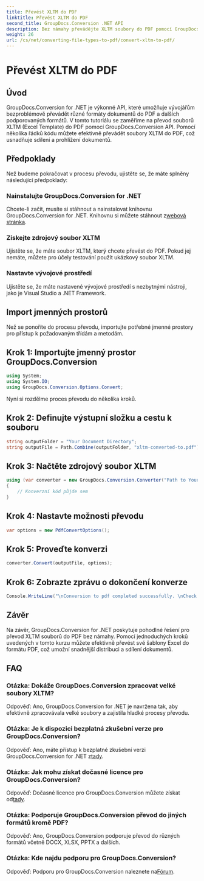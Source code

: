 ```yaml
---
title: Převést XLTM do PDF
linktitle: Převést XLTM do PDF
second_title: GroupDocs.Conversion .NET API
description: Bez námahy převádějte XLTM soubory do PDF pomocí GroupDocs.Conversion for .NET. Zefektivněte proces převodu dokumentů.
weight: 26
url: /cs/net/converting-file-types-to-pdf/convert-xltm-to-pdf/
---
```


# Převést XLTM do PDF

## Úvod
GroupDocs.Conversion for .NET je výkonné API, které umožňuje vývojářům bezproblémově převádět různé formáty dokumentů do PDF a dalších podporovaných formátů. V tomto tutoriálu se zaměříme na převod souborů XLTM (Excel Template) do PDF pomocí GroupDocs.Conversion API. Pomocí několika řádků kódu můžete efektivně převádět soubory XLTM do PDF, což usnadňuje sdílení a prohlížení dokumentů.
## Předpoklady
Než budeme pokračovat v procesu převodu, ujistěte se, že máte splněny následující předpoklady:
### Nainstalujte GroupDocs.Conversion for .NET
 Chcete-li začít, musíte si stáhnout a nainstalovat knihovnu GroupDocs.Conversion for .NET. Knihovnu si můžete stáhnout z[webová stránka](https://releases.groupdocs.com/conversion/net/).
### Získejte zdrojový soubor XLTM
Ujistěte se, že máte soubor XLTM, který chcete převést do PDF. Pokud jej nemáte, můžete pro účely testování použít ukázkový soubor XLTM.
### Nastavte vývojové prostředí
Ujistěte se, že máte nastavené vývojové prostředí s nezbytnými nástroji, jako je Visual Studio a .NET Framework.

## Import jmenných prostorů
Než se ponoříte do procesu převodu, importujte potřebné jmenné prostory pro přístup k požadovaným třídám a metodám.
## Krok 1: Importujte jmenný prostor GroupDocs.Conversion
```csharp
using System;
using System.IO;
using GroupDocs.Conversion.Options.Convert;
```

Nyní si rozdělme proces převodu do několika kroků.
## Krok 2: Definujte výstupní složku a cestu k souboru
```csharp
string outputFolder = "Your Document Directory";
string outputFile = Path.Combine(outputFolder, "xltm-converted-to.pdf");
```
## Krok 3: Načtěte zdrojový soubor XLTM
```csharp
using (var converter = new GroupDocs.Conversion.Converter("Path to Your XLTM File"))
{
    // Konverzní kód půjde sem
}
```
## Krok 4: Nastavte možnosti převodu
```csharp
var options = new PdfConvertOptions();
```
## Krok 5: Proveďte konverzi
```csharp
converter.Convert(outputFile, options);
```
## Krok 6: Zobrazte zprávu o dokončení konverze
```csharp
Console.WriteLine("\nConversion to pdf completed successfully. \nCheck output in {0}", outputFolder);
```

## Závěr
Na závěr, GroupDocs.Conversion for .NET poskytuje pohodlné řešení pro převod XLTM souborů do PDF bez námahy. Pomocí jednoduchých kroků uvedených v tomto kurzu můžete efektivně převést své šablony Excel do formátu PDF, což umožní snadnější distribuci a sdílení dokumentů.
## FAQ
### Otázka: Dokáže GroupDocs.Conversion zpracovat velké soubory XLTM?
Odpověď: Ano, GroupDocs.Conversion for .NET je navržena tak, aby efektivně zpracovávala velké soubory a zajistila hladké procesy převodu.
### Otázka: Je k dispozici bezplatná zkušební verze pro GroupDocs.Conversion?
 Odpověď: Ano, máte přístup k bezplatné zkušební verzi GroupDocs.Conversion for .NET z[tady](https://releases.groupdocs.com/).
### Otázka: Jak mohu získat dočasné licence pro GroupDocs.Conversion?
 Odpověď: Dočasné licence pro GroupDocs.Conversion můžete získat od[tady](https://purchase.groupdocs.com/temporary-license/).
### Otázka: Podporuje GroupDocs.Conversion převod do jiných formátů kromě PDF?
Odpověď: Ano, GroupDocs.Conversion podporuje převod do různých formátů včetně DOCX, XLSX, PPTX a dalších.
### Otázka: Kde najdu podporu pro GroupDocs.Conversion?
 Odpověď: Podporu pro GroupDocs.Conversion naleznete na[Fórum](https://forum.groupdocs.com/c/conversion/11).